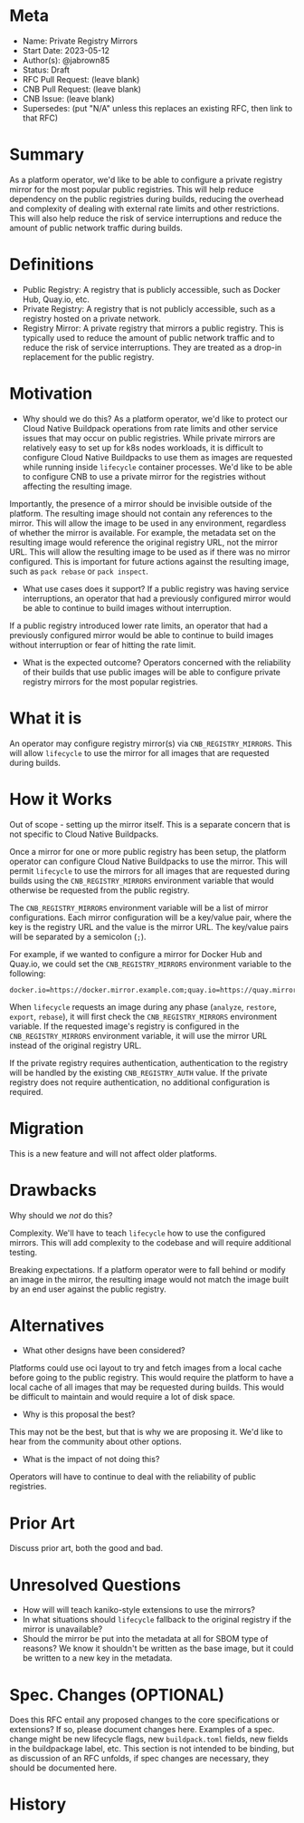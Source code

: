# Meta
[meta]: #meta
- Name: Private Registry Mirrors
- Start Date: 2023-05-12
- Author(s): @jabrown85
- Status: Draft <!-- Acceptable values: Draft, Approved, On Hold, Superseded -->
- RFC Pull Request: (leave blank)
- CNB Pull Request: (leave blank)
- CNB Issue: (leave blank)
- Supersedes: (put "N/A" unless this replaces an existing RFC, then link to that RFC)

# Summary
[summary]: #summary

As a platform operator, we'd like to be able to configure a private registry mirror for the most popular public registries. This will help reduce dependency on the public registries during builds, reducing the overhead and complexity of dealing with external rate limits and other restrictions. This will also help reduce the risk of service interruptions and reduce the amount of public network traffic during builds.

# Definitions
[definitions]: #definitions

- Public Registry: A registry that is publicly accessible, such as Docker Hub, Quay.io, etc.
- Private Registry: A registry that is not publicly accessible, such as a registry hosted on a private network.
- Registry Mirror: A private registry that mirrors a public registry. This is typically used to reduce the amount of public network traffic and to reduce the risk of service interruptions. They are treated as a drop-in replacement for the public registry.

# Motivation
[motivation]: #motivation

- Why should we do this?
As a platform operator, we'd like to protect our Cloud Native Buildpack operations from rate limits and other service issues that may occur on public registries. While private mirrors are relatively easy to set up for k8s nodes workloads, it is difficult to configure Cloud Native Buildpacks to use them as images are requested while running inside `lifecycle` container processes. We'd like to be able to configure CNB to use a private mirror for the registries without affecting the resulting image.

Importantly, the presence of a mirror should be invisible outside of the platform. The resulting image should not contain any references to the mirror. This will allow the image to be used in any environment, regardless of whether the mirror is available. For example, the metadata set on the resulting image would reference the original registry URL, not the mirror URL. This will allow the resulting image to be used as if there was no mirror configured. This is important for future actions against the resulting image, such as `pack rebase` or `pack inspect`.

- What use cases does it support?
If a public registry was having service interruptions, an operator that had a previously configured mirror would be able to continue to build images without interruption.

If a public registry introduced lower rate limits, an operator that had a previously configured mirror would be able to continue to build images without interruption or fear of hitting the rate limit.

- What is the expected outcome?
Operators concerned with the reliability of their builds that use public images will be able to configure private registry mirrors for the most popular registries.

# What it is
[what-it-is]: #what-it-is

An operator may configure registry mirror(s) via `CNB_REGISTRY_MIRRORS`. This will allow `lifecycle` to use the mirror for all images that are requested during builds.

# How it Works
[how-it-works]: #how-it-works

Out of scope - setting up the mirror itself. This is a separate concern that is not specific to Cloud Native Buildpacks.

Once a mirror for one or more public registry has been setup, the platform operator can configure Cloud Native Buildpacks to use the mirror. This will permit `lifecycle` to use the mirrors for all images that are requested during builds using the `CNB_REGISTRY_MIRRORS` environment variable that would otherwise be requested from the public registry.

The `CNB_REGISTRY_MIRRORS` environment variable will be a list of mirror configurations. Each mirror configuration will be a key/value pair, where the key is the registry URL and the value is the mirror URL. The key/value pairs will be separated by a semicolon (`;`).

For example, if we wanted to configure a mirror for Docker Hub and Quay.io, we could set the `CNB_REGISTRY_MIRRORS` environment variable to the following:

```
docker.io=https://docker.mirror.example.com;quay.io=https://quay.mirror.example.com
```

When `lifecycle` requests an image during any phase (`analyze`, `restore`, `export`, `rebase`), it will first check the `CNB_REGISTRY_MIRRORS` environment variable. If the requested image's registry is configured in the `CNB_REGISTRY_MIRRORS` environment variable, it will use the mirror URL instead of the original registry URL.

If the private registry requires authentication, authentication to the registry will be handled by the existing `CNB_REGISTRY_AUTH` value. If the private registry does not require authentication, no additional configuration is required.

# Migration
[migration]: #migration

This is a new feature and will not affect older platforms.

# Drawbacks
[drawbacks]: #drawbacks

Why should we *not* do this?

Complexity. We'll have to teach `lifecycle` how to use the configured mirrors. This will add complexity to the codebase and will require additional testing.

Breaking expectations. If a platform operator were to fall behind or modify an image in the mirror, the resulting image would not match the image built by an end user against the public registry.

# Alternatives
[alternatives]: #alternatives

- What other designs have been considered?

Platforms could use oci layout to try and fetch images from a local cache before going to the public registry. This would require the platform to have a local cache of all images that may be requested during builds. This would be difficult to maintain and would require a lot of disk space.

- Why is this proposal the best?

This may not be the best, but that is why we are proposing it. We'd like to hear from the community about other options.

- What is the impact of not doing this?

Operators will have to continue to deal with the reliability of public registries.

# Prior Art
[prior-art]: #prior-art

Discuss prior art, both the good and bad.

# Unresolved Questions
[unresolved-questions]: #unresolved-questions

- How will will teach kaniko-style extensions to use the mirrors?
- In what situations should `lifecycle` fallback to the original registry if the mirror is unavailable?
- Should the mirror be put into the metadata at all for SBOM type of reasons? We know it shouldn't be written as the base image, but it could be written to a new key in the metadata.

# Spec. Changes (OPTIONAL)
[spec-changes]: #spec-changes
Does this RFC entail any proposed changes to the core specifications or extensions? If so, please document changes here.
Examples of a spec. change might be new lifecycle flags, new `buildpack.toml` fields, new fields in the buildpackage label, etc.
This section is not intended to be binding, but as discussion of an RFC unfolds, if spec changes are necessary, they should be documented here.

# History
[history]: #history

<!--
## Amended
### Meta
[meta-1]: #meta-1
- Name: (fill in the amendment name: Variable Rename)
- Start Date: (fill in today's date: YYYY-MM-DD)
- Author(s): (Github usernames)
- Amendment Pull Request: (leave blank)

### Summary

A brief description of the changes.

### Motivation

Why was this amendment necessary?
--->
